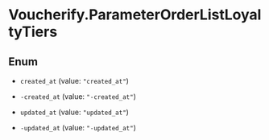 # Voucherify.ParameterOrderListLoyaltyTiers

## Enum


* `created_at` (value: `"created_at"`)

* `-created_at` (value: `"-created_at"`)

* `updated_at` (value: `"updated_at"`)

* `-updated_at` (value: `"-updated_at"`)


